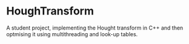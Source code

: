 # HoughTransform

A student project, implementing the Hought transform in C++ and then optmising it using multithreading and look-up tables.
